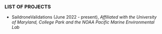 ### LIST OF PROJECTS
- SaildroneValidations (June 2022 - present), *Affiliated with the University of Maryland, College Park and the NOAA Pacific Marine Environmental Lab*
